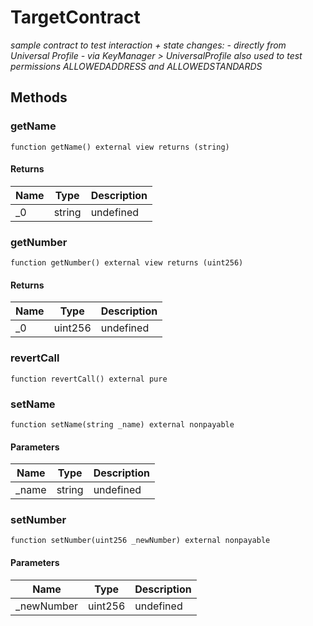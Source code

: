 # TargetContract







*sample contract to test interaction + state changes:      - directly from Universal Profile      - via KeyManager &gt; UniversalProfile also used to test permissions ALLOWEDADDRESS and ALLOWEDSTANDARDS*

## Methods

### getName

```solidity
function getName() external view returns (string)
```






#### Returns

| Name | Type | Description |
|---|---|---|
| _0 | string | undefined

### getNumber

```solidity
function getNumber() external view returns (uint256)
```






#### Returns

| Name | Type | Description |
|---|---|---|
| _0 | uint256 | undefined

### revertCall

```solidity
function revertCall() external pure
```






### setName

```solidity
function setName(string _name) external nonpayable
```





#### Parameters

| Name | Type | Description |
|---|---|---|
| _name | string | undefined

### setNumber

```solidity
function setNumber(uint256 _newNumber) external nonpayable
```





#### Parameters

| Name | Type | Description |
|---|---|---|
| _newNumber | uint256 | undefined




